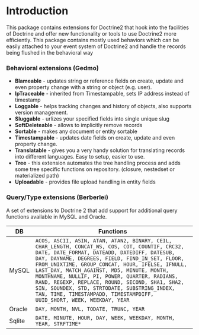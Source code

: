 # Introduction

This package contains extensions for Doctrine2 that hook into the facilities of Doctrine and offer new functionality 
or tools to use Doctrine2 more efficiently. This package contains mostly used behaviors which can be easily attached to your event system
of Doctrine2 and handle the records being flushed in the behavioral way

### Behavioral extensions (Gedmo)

* __Blameable__ - updates string or reference fields on create, update and even property change with a string or object (e.g. user).
* __IpTraceable__ - inherited from Timestampable, sets IP address instead of timestamp
* __Loggable__ - helps tracking changes and history of objects, also supports version management.
* __Sluggable__ - urlizes your specified fields into single unique slug
* __SoftDeleteable__ - allows to implicitly remove records
* __Sortable__ - makes any document or entity sortable
* __Timestampable__ - updates date fields on create, update and even property change.
* __Translatable__ - gives you a very handy solution for translating records into different languages. Easy to setup, easier to use.
* __Tree__ - this extension automates the tree handling process and adds some tree specific functions on repository. (closure, nestedset or materialized path)
* __Uploadable__ - provides file upload handling in entity fields

### Query/Type extensions (Berberlei)

A set of extensions to Doctrine 2 that add support for additional query
functions available in MySQL and Oracle.

| DB | Functions |
|--|---------|
| MySQL | `ACOS, ASCII, ASIN, ATAN, ATAN2, BINARY, CEIL, CHAR_LENGTH, CONCAT_WS, COS, COT, COUNTIF, CRC32, DATE, DATE_FORMAT, DATEADD, DATEDIFF, DATESUB, DAY, DAYNAME, DEGREES, FIELD, FIND_IN_SET, FLOOR, FROM_UNIXTIME, GROUP_CONCAT, HOUR, IFELSE, IFNULL, LAST_DAY, MATCH_AGAINST, MD5, MINUTE, MONTH, MONTHNAME, NULLIF, PI, POWER, QUARTER, RADIANS, RAND, REGEXP, REPLACE, ROUND, SECOND, SHA1, SHA2, SIN, SOUNDEX, STD, STRTODATE, SUBSTRING_INDEX, TAN, TIME, TIMESTAMPADD, TIMESTAMPDIFF, UUID_SHORT, WEEK, WEEKDAY, YEAR` |
| Oracle | `DAY, MONTH, NVL, TODATE, TRUNC, YEAR` |
| Sqlite | `DATE, MINUTE, HOUR, DAY, WEEK, WEEKDAY, MONTH, YEAR, STRFTIME*` |
